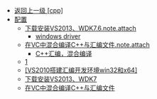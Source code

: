 - [返回上一级 [cpp]](逆向/cpp/)
- [配置](逆向/cpp/配置/)
  - [下载安装VS2013、WDK7.6.note.attach](逆向/cpp/配置/下载安装VS2013、WDK7.6.note.attach/)
    - [windows driver](逆向/cpp/配置/下载安装VS2013、WDK7.6.note.attach/windows%20driver.md)
  - [在VC中混合编译C++与汇编文件.note.attach](逆向/cpp/配置/在VC中混合编译C++与汇编文件.note.attach/)
    - [C++汇编，混合编译](逆向/cpp/配置/在VC中混合编译C++与汇编文件.note.attach/C++汇编，混合编译.md)
  - [1](逆向/cpp/配置/1.md)
  - [[VS2010搭建汇编开发环境win32和x64]](逆向/cpp/配置/[VS2010搭建汇编开发环境win32和x64].md)
  - [下载安装VS2013、WDK7](逆向/cpp/配置/下载安装VS2013、WDK7.md)
  - [在VC中混合编译C++与汇编文件](逆向/cpp/配置/在VC中混合编译C++与汇编文件.md)
